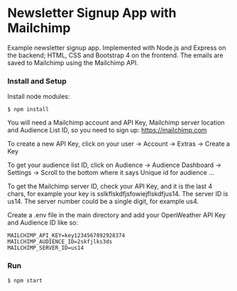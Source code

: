 # Newsletter Signup App with Mailchimp

Example newsletter signup app. Implemented with Node.js and Express on the backend; HTML, CSS and Bootstrap 4 on the frontend. The emails are saved to Mailchimp using the Mailchimp API.

### Install and Setup

Install node modules:

    $ npm install

You will need a Mailchimp account and API Key, Mailchimp server location and Audience List ID, so you need to sign up: https://mailchimp.com

To create a new API Key, click on your user -> Account -> Extras -> Create a Key

To get your audience list ID, click on Audience -> Audience Dashboard -> Settings -> Scroll to the bottom where it says Unique id for audience ...

To get the Mailchimp server ID, check your API Key, and it is the last 4 chars, for example your key is sslkflskdfjsfowiejflskdfjus14. The server ID is us14. The server number could be a single digit, for example us4.

Create a .env file in the main directory and add your OpenWeather API Key and Audience ID like so:

    MAILCHIMP_API_KEY=key1234567892928374
    MAILCHIMP_AUDIENCE_ID=2skfjlks3ds
    MAILCHIMP_SERVER_ID=us14

### Run

    $ npm start
